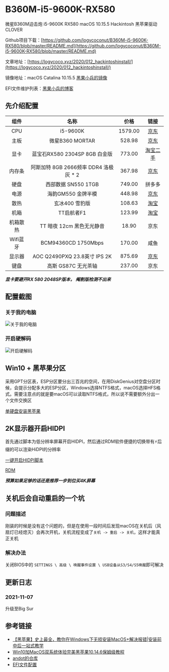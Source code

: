 # B360M-i5-9600K-RX580

微星B360M迫击炮 i5-9600K RX580 macOS 10.15.5 Hackintosh 黑苹果驱动CLOVER

Github项目下载：[https://github.com/logycoconut/B360M-i5-9600K-RX580/blob/master/README.md](https://github.com/logycoconut/B360M-i5-9600K-RX580/blob/master/README.md)

文章地址：[https://logycoco.xyz/2020/012_hackintoshinstall/](https://logycoco.xyz/2020/012_hackintoshinstall/)

镜像地址：macOS Catalina 10.15.5 [黑果小兵的镜像](https://blog.daliansky.net/macOS-Catalina-10.15.5-19F96-Release-version-with-Clover-5118-original-image-Double-EFI-Version-UEFI-and-MBR.html#more)

EFI文件维护列表：[黑果小兵的博客](https://blog.daliansky.net/Hackintosh-long-term-maintenance-model-checklist.html)

## 先介绍配置

| 组件 |   名称    |      价格      |      链接      |
| :--: | :-------: | :------------: | :------------: |
| CPU  | i5-9600K | 1579.00 |[京东](https://item.jd.com/100000634419.html)  |
| 主板 | 微星B360 MORTAR | 528.98 | [京东](https://item.jd.com/6833426.html#crumb-wrap) |
| 显卡 | 蓝宝石RX580 2304SP 8GB 白金版 | 773.00 | [淘宝二手](https://item.taobao.com/item.htm?spm=a1z09.2.0.0.92b72e8d3PQbE7&id=591402176938&_u=82ehsl2icd55) |
| 内存条 | 阿斯加特 8GB 2666频率 DDR4 洛极灰 * 2 | 367.98 | [京东](https://item.jd.com/100003374700.html) |
| 硬盘 | 西部数据 SN550 1TGB | 749.00 | 拼多多 |
| 电源 | 海韵GM550 金牌半模 | 448.98 | [京东](https://item.jd.com/100004223051.html#crumb-wrap) |
| 散热 | 玄冰400 雪豹版 | 108.63 | [淘宝](https://detail.tmall.com/item.htm?id=14756775238&ali_refid=a3_430583_1006:1103537345:N:a6nKlWOYGMyBOGHXCpULmp5sn4LFJtgd:9d1b765dee2b408569b35a29a5a09f08&ali_trackid=1_9d1b765dee2b408569b35a29a5a09f08&spm=a230r.1.14.1&skuId=4309658964583) |
| 机箱 | TT启航者F1 | 123.99 | [淘宝](https://detail.tmall.com/item.htm?spm=a1z10.5-b-s.w4011-16097915567.64.10ae6e65RvVObl&id=602242033086&rn=a0d10f3eba4bff77bcec5234049f956a&abbucket=7&skuId=4218072037155) |
| 机箱散热 | TT 暗夜 12cm 黑色无光静音 | 18.90 | 京东 |
| Wifi蓝牙 | BCM94360CD 1750Mbps  | 170.00 | 咸鱼 |
| 显示器 | AOC Q2490PXQ 23.8英寸 IPS 2K | 875.69 | [京东](https://item.jd.com/5375281.html#crumb-wrap) |
| 键盘 | 高斯 GS87C 无光茶轴 | 237.00 | 京东 |

***显卡要避开RX 580 2048SP版本， 阉割版检测不出来***

## 配置截图

### 关于我的电脑

![关于我的电脑](https://raw.githubusercontent.com/logycoconut/B360M-i5-9600K-RX580/master/images/1.png)

### 开启硬解码

![开启硬解码](https://raw.githubusercontent.com/logycoconut/B360M-i5-9600K-RX580/master/images/2.png)

## Win10 + 黑苹果分区

采用GPT分区表，ESP分区要分出三百兆的空间，在用DiskGenius对空盘分区时候，会提示分配多大的ESP分区，Windows选择NTFS格式，macOS选择HFS格式。需要注意点的就是要macOS可以读取NTFS格式，所以说不需要额外分出一个文件交换区

[ 单硬盘安装黑苹果 ](https://www.itpwd.com/247.html)

## 2K显示器开启HIDPI

首先通过脚本为低分辨率屏幕开启HIDPI，然后通过RDM软件便捷的切换带有⚡️后缀的可以渲染HiDPI的分辨率

[一键开启HIDPI脚本](https://github.com/xzhih/one-key-hidpi/blob/master/README-zh.md)

[RDM](https://github.com/avibrazil/RDM)

***预算如果足够的话还是推荐一步到位买4K屏幕***

## 关机后会自动重启的一个坑

### 问题描述

刚装的时候是没有这个问题的，但是在使用一段时间后发现macOS在关机后（风扇灯已经熄灭）会再次开机，关机流程变成了`关机 -> 重启 -> 关机`，这样才能真正关机

### 解决办法

关闭BIOS中的 `SETTINGS \ 高级 \ 唤醒事件设置 \ USB设备从S3/S4/S5唤醒`即可解决

## 更新日志

### 2021-11-07

升级至Big Sur

## 参考链接

* [【黑苹果】史上最全，教你在Windows下无损安装MacOS+解决报错|安装前中后一站式教学](https://www.bilibili.com/video/BV1fE411W7ei)
* [ Win10加MacOS双系统体验完美黑苹果10.14.6保姆级教程 ](https://www.bilibili.com/video/BV1W44112792)
* [andot的仓库](https://github.com/andot/MSI-B360M-MORTAR-IMACPRO-EFI)
* [EFI文件配置](https://blog.csdn.net/Su_Yi/article/details/93773558)
